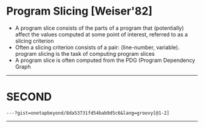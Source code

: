 # Program Slicing [Weiser'82]

* A program slice consists of the parts of a program that (potentially) affect the values computed at some point of interest, referred to as a slicing criterion
* Often a slicing criterion consists of a pair:
(line-number, variable).
program slicing is the task of computing program slices
* A program slice is often computed from the PDG (Program Dependency Graph

---

# SECOND

```
---?gist=onetapbeyond/8da53731fd54bab9d5c6&lang=groovy[@1-2]
```

---
